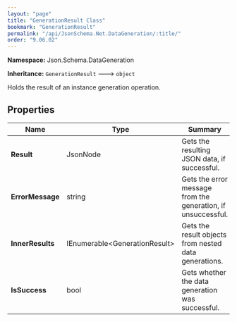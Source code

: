```yaml
---
layout: "page"
title: "GenerationResult Class"
bookmark: "GenerationResult"
permalink: "/api/JsonSchema.Net.DataGeneration/:title/"
order: "9.06.02"
---
```

**Namespace:** Json.Schema.DataGeneration

**Inheritance:**
`GenerationResult`
 🡒 
`object`

Holds the result of an instance generation operation.

## Properties

| Name | Type | Summary |
|---|---|---|
| **Result** | JsonNode | Gets the resulting JSON data, if successful. |
| **ErrorMessage** | string | Gets the error message from the generation, if unsuccessful. |
| **InnerResults** | IEnumerable\<GenerationResult\> | Gets the result objects from nested data generations. |
| **IsSuccess** | bool | Gets whether the data generation was successful. |
